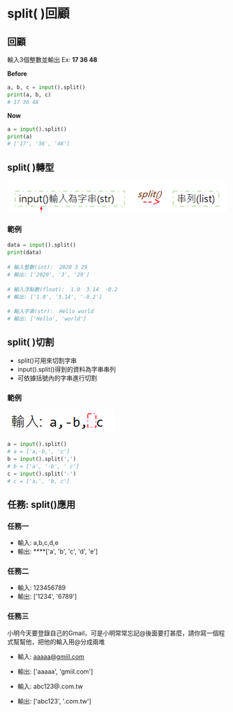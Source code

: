 # split\( \)回顧

## 回顧

輸入3個整數並輸出 Ex: **17  36  48**

**Before**

```python
a, b, c = input().split()
print(a, b, c)
# 17 36 48
```

**Now**

```python
a = input().split()
print(a)
# ['17', '36', '48']
```

## **split\( \)轉型**

![](../../.gitbook/assets/image%20%2875%29.png)

### **範例**

```python
data = input().split()
print(data)

# 輸入整數(int):  2020 3 29
# 輸出: ['2020', '3', '29']

# 輸入浮點數(float):  1.0  3.14  -0.2
# 輸出: ['1.0', '3.14', '-0.2']

# 輸入字串(str):  Hello world
# 輸出: ['Hello', 'world']
```

## **split\( \)切割**

* split\(\)可用來切割字串
* input\(\).split\(\)得到的資料為字串串列
* 可依據括號內的字串進行切割

### 範例

![](../../.gitbook/assets/image%20%2891%29.png)

```python
a = input().split()
# a = ['a,-b,', 'c']
b = input().split(',')
# b = ['a', '-b', ' c']
c = input().split('-')
# c = ['a,', 'b, c']
```

## **任務: split\(\)應用**

### **任務一**

* 輸入:  a,b,c,d,e              
* 輸出:  ****\['a', 'b', 'c', 'd', 'e'\]

### 任務二

* 輸入:  123456789      
* 輸出:   \['1234', '6789'\]

### 任務三

小明今天要登錄自己的Gmail，可是小明常常忘記@後面要打甚麼，請你寫一個程式幫幫他，把他的輸入用@分成兩堆

* 輸入: aaaaa@gmiil.com           
* 輸出:  \['aaaaa', 'gmiil.com'\]     



* 輸入: abc123@.com.tw             
* 輸出:  \['abc123', '.com.tw'\]

